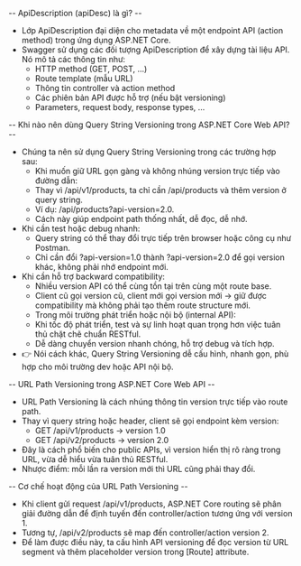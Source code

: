 -- ApiDescription (apiDesc) là gì? -- 
- Lớp ApiDescription đại diện cho metadata về một endpoint API (action method) trong ứng dụng ASP.NET Core. 
- Swagger sử dụng các đối tượng ApiDescription để xây dựng tài liệu API. Nó mô tả các thông tin như:
  - HTTP method (GET, POST, …)
  - Route template (mẫu URL)
  - Thông tin controller và action method
  - Các phiên bản API được hỗ trợ (nếu bật versioning)
  - Parameters, request body, response types, …

-- Khi nào nên dùng Query String Versioning trong ASP.NET Core Web API? -- 
- Chúng ta nên sử dụng Query String Versioning trong các trường hợp sau:
  - Khi muốn giữ URL gọn gàng và không nhúng version trực tiếp vào đường dẫn:
  - Thay vì /api/v1/products, ta chỉ cần /api/products và thêm version ở query string.
  - Ví dụ: /api/products?api-version=2.0.
  - Cách này giúp endpoint path thống nhất, dễ đọc, dễ nhớ.
- Khi cần test hoặc debug nhanh:
  - Query string có thể thay đổi trực tiếp trên browser hoặc công cụ như Postman.
  - Chỉ cần đổi ?api-version=1.0 thành ?api-version=2.0 để gọi version khác, không phải nhớ endpoint mới.
- Khi cần hỗ trợ backward compatibility:
  - Nhiều version API có thể cùng tồn tại trên cùng một route base.
  - Client cũ gọi version cũ, client mới gọi version mới → giữ được compatibility mà không phải tạo thêm route structure mới.
  - Trong môi trường phát triển hoặc nội bộ (internal API):
  - Khi tốc độ phát triển, test và sự linh hoạt quan trọng hơn việc tuân thủ chặt chẽ chuẩn RESTful.
  - Dễ dàng chuyển version nhanh chóng, hỗ trợ debug và tích hợp.
- 👉 Nói cách khác, Query String Versioning dễ cấu hình, nhanh gọn, phù hợp cho môi trường dev hoặc API nội bộ.

-- URL Path Versioning trong ASP.NET Core Web API -- 
- URL Path Versioning là cách nhúng thông tin version trực tiếp vào route path. 
- Thay vì query string hoặc header, client sẽ gọi endpoint kèm version:
  - GET /api/v1/products → version 1.0
  - GET /api/v2/products → version 2.0
- Đây là cách phổ biến cho public APIs, vì version hiển thị rõ ràng trong URL, vừa dễ hiểu vừa tuân thủ RESTful. 
- Nhược điểm: mỗi lần ra version mới thì URL cũng phải thay đổi.

-- Cơ chế hoạt động của URL Path Versioning -- 
- Khi client gửi request /api/v1/products, ASP.NET Core routing sẽ phân giải đường dẫn để định tuyến đến controller/action tương ứng với version 1.
- Tương tự, /api/v2/products sẽ map đến controller/action version 2.
- Để làm được điều này, ta cấu hình API versioning để đọc version từ URL segment và thêm placeholder version trong [Route] attribute.